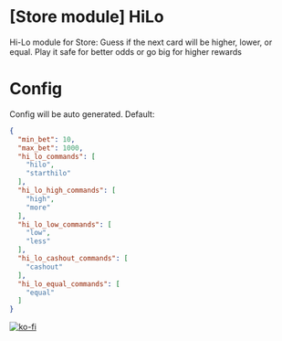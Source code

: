 # [Store module] HiLo
Hi-Lo module for Store: Guess if the next card will be higher, lower, or equal. Play it safe for better odds or go big for higher rewards

# Config
Config will be auto generated. Default:
```json
{
  "min_bet": 10,
  "max_bet": 1000,
  "hi_lo_commands": [
    "hilo",
    "starthilo"
  ],
  "hi_lo_high_commands": [
    "high",
    "more"
  ],
  "hi_lo_low_commands": [
    "low",
    "less"
  ],
  "hi_lo_cashout_commands": [
    "cashout"
  ],
  "hi_lo_equal_commands": [
    "equal"
  ]
}
```
[![ko-fi](https://ko-fi.com/img/githubbutton_sm.svg)](https://ko-fi.com/L4L611665R)
